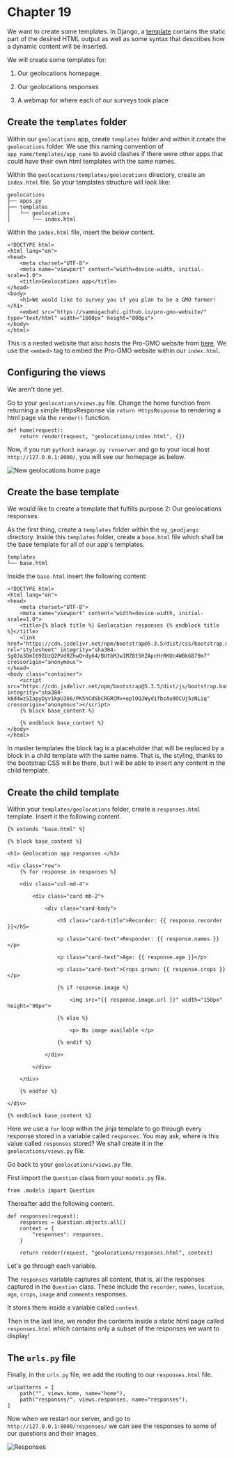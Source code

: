 
# Chapter 19 

We want to create some templates. In Django, a [template](https://docs.djangoproject.com/en/5.2/topics/templates/) contains the static part of the desired HTML output as well as some syntax that describes how a dynamic content will be inserted. 

We will create some templates for:

1. Our geolocations homepage.

2. Our geolocations responses

3. A webmap for where each of our surveys took place 


## Create the `templates` folder

Within our `geolocations` app, create `templates` folder and within it create the `geolocations` folder. We use this naming convention of `app_name/templates/app_name` to avoid clashes if there were other apps that could have their own html templates with the same names. 

Within the `geolocations/templates/geolocations` directory, create an `index.html` file. So your templates structure will look like:

```
geolocations
├── apps.py
├── templates
│   └── geolocations
│       └── index.html

```

Within the `index.html` file, insert the below content.

```
<!DOCTYPE html>
<html lang="en">
<head>
    <meta charset="UTF-8">
    <meta name="viewport" content="width=device-width, initial-scale=1.0">
    <title>Geolocations app</title>
</head>
<body>
    <h1>We would like to survey you if you plan to be a GMO farmer!</h1>
    <embed src="https://sammigachuhi.github.io/pro-gmo-website/" type="text/html" width="1600px" height="800px">
</body>
</html>
```

This is a nested website that also hosts the Pro-GMO website from [here](https://sammigachuhi.github.io/pro-gmo-website/). We use the `<embed>` tag to embed the Pro-GMO website within our `index.html`. 

## Configuring the views

We aren't done yet. 

Go to your `geolocations/views.py` file. Change the home function from returning a simple HttpsResponse via `return HttpsResponse` to rendering a html page via the `render()` function. 


```
def home(request):
    return render(request, "geolocations/index.html", {})
```

Now, if you run `python3 manage.py runserver` and go to your local host `http://127.0.0.1:8000/`, you will see our homepage as below.


![New geolocations home page](images/new_geolocations_home_page.PNG)

## Create the base template 

We would like to create a template that fulfills purpose 2: Our geolocations responses.

As the first thing, create a `templates` folder within the `my_geodjango` directory. Inside this `templates` folder, create a `base.html` file which shall be the base template for all of our app's templates.

```
templates
└── base.html
```

Inside the `base.html` insert the following content:

```
<!DOCTYPE html>
<html lang="en">
<head>
    <meta charset="UTF-8">
    <meta name="viewport" content="width=device-width, initial-scale=1.0">
    <title>{% block title %} Geolocation responses {% endblock title %}</title>
    <link href="https://cdn.jsdelivr.net/npm/bootstrap@5.3.5/dist/css/bootstrap.min.css" rel="stylesheet" integrity="sha384-SgOJa3DmI69IUzQ2PVdRZhwQ+dy64/BUtbMJw1MZ8t5HZApcHrRKUc4W0kG879m7" crossorigin="anonymous">
</head>
<body class="container">
    <script src="https://cdn.jsdelivr.net/npm/bootstrap@5.3.5/dist/js/bootstrap.bundle.min.js" integrity="sha384-k6d4wzSIapyDyv1kpU366/PK5hCdSbCRGRCMv+eplOQJWyd1fbcAu9OCUj5zNLiq" crossorigin="anonymous"></script>
    {% block base_content %} 
    
    {% endblock base_content %}
</body>
</html>

```

In master templates the block tag is a placeholder that will be replaced by a block in a child template with the same name. That is, the styling, thanks to the bootstrap CSS will be there, but I will be able to insert any content in the child template.

## Create the child template 

Within your `templates/geolocations` folder, create a `responses.html` template. Insert it the following content.

```
{% extends "base.html" %}

{% block base_content %}

<h1> Geolocation app responses </h1>

<div class="row">
    {% for response in responses %}

    <div class="col-md-4">

        <div class="card mb-2">

            <div class="card-body">

                <h5 class="card-title">Recorder: {{ response.recorder }}</h5>

                <p class="card-text">Responder: {{ response.names }}</p>

                <p class="card-text">Age: {{ response.age }}</p>

                <p class="card-text">Crops grown: {{ response.crops }}</p>

                {% if response.image %}

                    <img src="{{ response.image.url }}" width="150px" height="90px">
                
                {% else %}

                    <p> No image available </p>

                {% endif %}

            </div>

        </div>

    </div>

    {% endfor %}

</div>

{% endblock base_content %}
```

Here we use a `for` loop within the jinja template to go through every response stored in a variable called `responses`. You may ask, where is this value called `responses` stored? We shall create it in the `geolocations/views.py` file.

Go back to your `geolocations/views.py` file. 

First import the `Question` class from your `models.py` file. 

```
from .models import Question
```

Thereafter add the following content.

```
def responses(request):
    responses = Question.objects.all()
    context = {
        "responses": responses,
    }

    return render(request, "geolocations/responses.html", context)

```

Let's go through each variable.

The `responses` variable captures all content, that is, all the responses captured in the `Question` class. These include the `recorder`, `names`, `location`, `age`, `crops`, `image` and `comments` responses. 

It stores them inside a variable called `context`. 

Then in the last line, we render the contents inside a static html page called `responses.html` which contains only a subset of the responses we want to display!

## The `urls.py` file

Finally, in the `urls.py` file, we add the routing to our `responses.html` file.

```
urlpatterns = [
    path("", views.home, name="home"), 
    path("responses/", views.responses, name="responses"),
]

```

Now when we restart our server, and go to `http://127.0.0.1:8000/responses/` we can see the responses to some of our questions and their images. 

![Responses](images/geolocation_app_responses.PNG)




